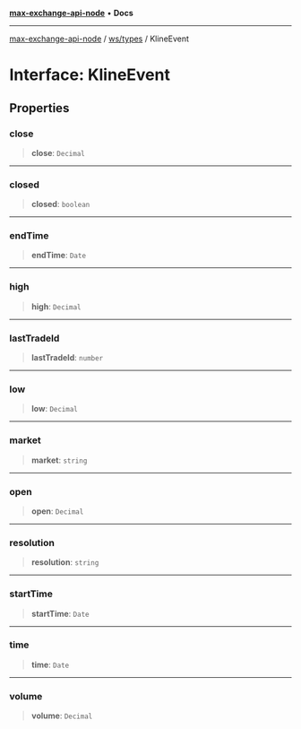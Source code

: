 [**max-exchange-api-node**](../../../README.md) • **Docs**

***

[max-exchange-api-node](../../../modules.md) / [ws/types](../README.md) / KlineEvent

# Interface: KlineEvent

## Properties

### close

> **close**: `Decimal`

***

### closed

> **closed**: `boolean`

***

### endTime

> **endTime**: `Date`

***

### high

> **high**: `Decimal`

***

### lastTradeId

> **lastTradeId**: `number`

***

### low

> **low**: `Decimal`

***

### market

> **market**: `string`

***

### open

> **open**: `Decimal`

***

### resolution

> **resolution**: `string`

***

### startTime

> **startTime**: `Date`

***

### time

> **time**: `Date`

***

### volume

> **volume**: `Decimal`
